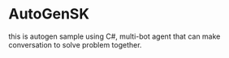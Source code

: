 # AutoGenSK
this is autogen sample using C#, multi-bot agent that can make conversation to solve problem together.
